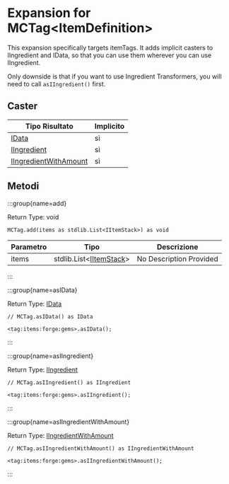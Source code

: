# Expansion for MCTag&lt;ItemDefinition&gt;

This expansion specifically targets itemTags. It adds implicit casters to IIngredient and IData, so that you can use them wherever you can use IIngredient.

 Only downside is that if you want to use Ingredient Transformers, you will need to call `asIIngredient()` first.

## Caster

| Tipo Risultato                                                         | Implicito |
| ---------------------------------------------------------------------- | --------- |
| [IData](/vanilla/api/data/IData)                                       | sì        |
| [IIngredient](/vanilla/api/ingredient/IIngredient)                     | sì        |
| [IIngredientWithAmount](/vanilla/api/ingredient/IIngredientWithAmount) | sì        |

## Metodi

:::group{name=add}

Return Type: void

```zenscript
MCTag.add(items as stdlib.List<IItemStack>) as void
```

| Parametro | Tipo                                                                      | Descrizione             |
| --------- | ------------------------------------------------------------------------- | ----------------------- |
| items     | stdlib.List&lt;[IItemStack](/vanilla/api/item/IItemStack)&gt; | No Description Provided |


:::

:::group{name=asIData}

Return Type: [IData](/vanilla/api/data/IData)

```zenscript
// MCTag.asIData() as IData

<tag:items:forge:gems>.asIData();
```

:::

:::group{name=asIIngredient}

Return Type: [IIngredient](/vanilla/api/ingredient/IIngredient)

```zenscript
// MCTag.asIIngredient() as IIngredient

<tag:items:forge:gems>.asIIngredient();
```

:::

:::group{name=asIIngredientWithAmount}

Return Type: [IIngredientWithAmount](/vanilla/api/ingredient/IIngredientWithAmount)

```zenscript
// MCTag.asIIngredientWithAmount() as IIngredientWithAmount

<tag:items:forge:gems>.asIIngredientWithAmount();
```

:::


